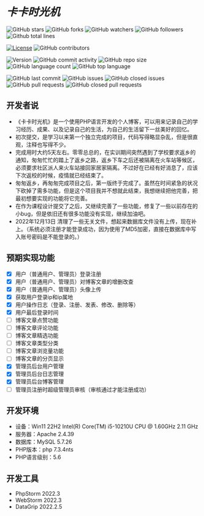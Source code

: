 # *卡卡时光机*

![GitHub stars](https://img.shields.io/github/stars/Spring-Xa/kaka?style=social#pic_center)
![GitHub forks](https://img.shields.io/github/forks/Spring-Xa/kaka?style=social)
![GitHub watchers](https://img.shields.io/github/watchers/Spring-Xa/kaka?style=social)
![GitHub followers](https://img.shields.io/github/followers/Spring-Xa?style=social)
![Github total lines](https://img.shields.io/tokei/lines/github/Spring-Xa/kaka?style=social)

[![License](https://img.shields.io/badge/License-Apache2.0-yellow.svg)](https://opensource.org/licenses/Apache-2.0)
![GitHub contributors](https://img.shields.io/github/contributors/Spring-Xa/kaka)

![Version](https://img.shields.io/github/v/tag/Spring-Xa/kaka?label=version)
![GitHub commit activity](https://img.shields.io/github/commit-activity/m/Spring-Xa/kaka)
![GitHub repo size](https://img.shields.io/github/repo-size/Spring-Xa/kaka)
![GitHub language count](https://img.shields.io/github/languages/count/Spring-Xa/kaka)
![GitHub top language](https://img.shields.io/github/languages/top/Spring-Xa/kaka)

![GitHub last commit](https://img.shields.io/github/last-commit/Spring-Xa/kaka)
![GitHub issues](https://img.shields.io/github/issues/Spring-Xa/kaka)
![GitHub closed issues](https://img.shields.io/github/issues-closed/Spring-Xa/kaka)
![GitHub pull requests](https://img.shields.io/github/issues-pr/Spring-Xa/kaka)
![GitHub closed pull requests](https://img.shields.io/github/issues-pr-closed/Spring-Xa/kaka)

## 开发者说

- 《卡卡时光机》是一个使用PHP语言开发的个人博客，可以用来记录自己的学习经历、成果、以及记录自己的生活，为自己的生活留下一丝美好的回忆。
- 初次提交，是学习以来第一个独立完成的项目，代码写得略显杂乱，但是很直观，注释也写得不少。
- 完成用时大约5天左右。零零总总的，在实训期间突然遇到了学校要求返乡的通知，匆匆忙忙的踏上了返乡之路，返乡下车之后还被隔离在火车站等候区，必须要求社区派人来火车站接回家居家隔离。不过好在已经有好消息了，应该下次返校的时候，疫情就已经结束了。
- 匆匆返乡，再匆匆完成项目之后，第一版终于完成了。虽然在时间紧急的状况下砍掉了需多功能，但是这个项目我并不想就此结束，我想继续把他完善，把最初想要实现的功能将它完善。
- 在作为课程设计提交了之后，又继续完善了一些功能，修复了一些以前存在的小bug，但是依旧还有很多功能没有实现，继续加油吧。
- 2022年12月13日 清理了一些无关文件，想起来数据库文件没有上传，现在补上。（系统必须注册才能登录成功，因为使用了MD5加密，直接在数据库中写入账号密码是不能登录的。）

## 预期实现功能

- [x] 用户（普通用户、管理员）登录注册
- [x] 用户（普通用户、管理员）对博客文章的增删改查
- [x] 用户（普通用户、管理员）头像上传
- [x] 获取用户登录ip和ip属地
- [x] 用户操作日志（登录、注册、发表、修改、删除等）
- [x] 用户最后登录时间
- [ ] 博客文章点赞功能
- [ ] 博客文章评论功能
- [ ] 博客文章精选功能
- [ ] 博客文章类型分类
- [ ] 博客文章浏览量功能
- [ ] 博客文章的分页显示
- [x] 管理员后台用户管理
- [x] 管理员后台日志管理
- [x] 管理员后台博客管理
- [ ] 管理员注册时超级管理员审核（审核通过才能注册成功）

## 开发环境

- 设备：Win11 22H2 Intel(R) Core(TM) i5-10210U CPU @ 1.60GHz 2.11 GHz
- 服务器：Apache 2.4.39
- 数据库：MySQL 5.7.26
- PHP版本：php 7.3.4nts
- PHP语言级别：5.6

## 开发工具

- PhpStorm 2022.3
- WebStorm 2022.3
- DataGrip 2022.2.5